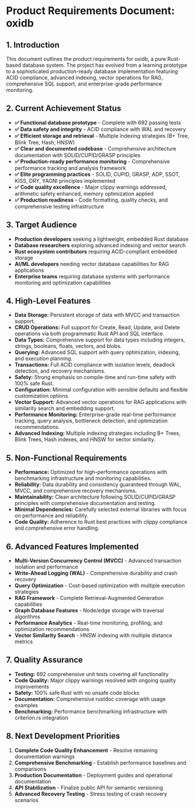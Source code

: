 # Product Requirements Document: oxidb

## 1. Introduction

This document outlines the product requirements for oxidb, a pure Rust-based database system. The project has evolved from a learning prototype to a sophisticated production-ready database implementation featuring ACID compliance, advanced indexing, vector operations for RAG, comprehensive SQL support, and enterprise-grade performance monitoring.

## 2. Current Achievement Status

*   **✅ Functional database prototype** - Complete with 692 passing tests
*   **✅ Data safety and integrity** - ACID compliance with WAL and recovery
*   **✅ Efficient storage and retrieval** - Multiple indexing strategies (B+ Tree, Blink Tree, Hash, HNSW)
*   **✅ Clear and documented codebase** - Comprehensive architecture documentation with SOLID/CUPID/GRASP principles
*   **✅ Production-ready performance monitoring** - Comprehensive performance tracking and analysis framework
*   **✅ Elite programming practices** - SOLID, CUPID, GRASP, ADP, SSOT, KISS, DRY, YAGNI principles implemented
*   **✅ Code quality excellence** - Major clippy warnings addressed, arithmetic safety enhanced, memory optimization applied
*   **✅ Production readiness** - Code formatting, quality checks, and comprehensive testing infrastructure

## 3. Target Audience

*   **Production developers** seeking a lightweight, embedded Rust database
*   **Database researchers** exploring advanced indexing and vector search
*   **Rust ecosystem contributors** requiring ACID-compliant embedded storage
*   **AI/ML developers** needing vector database capabilities for RAG applications
*   **Enterprise teams** requiring database systems with performance monitoring and optimization capabilities

## 4. High-Level Features

*   **Data Storage:** Persistent storage of data with MVCC and transaction support.
*   **CRUD Operations:** Full support for Create, Read, Update, and Delete operations via both programmatic Rust API and SQL interface.
*   **Data Types:** Comprehensive support for data types including integers, strings, booleans, floats, vectors, and blobs.
*   **Querying:** Advanced SQL support with query optimization, indexing, and execution planning.
*   **Transactions:** Full ACID compliance with isolation levels, deadlock detection, and recovery mechanisms.
*   **Safety:** Strong emphasis on compile-time and run-time safety with 100% safe Rust.
*   **Configuration:** Minimal configuration with sensible defaults and flexible customization options.
*   **Vector Support:** Advanced vector operations for RAG applications with similarity search and embedding support.
*   **Performance Monitoring:** Enterprise-grade real-time performance tracking, query analysis, bottleneck detection, and optimization recommendations.
*   **Advanced Indexing:** Multiple indexing strategies including B+ Trees, Blink Trees, Hash indexes, and HNSW for vector similarity.

## 5. Non-Functional Requirements

*   **Performance:** Optimized for high-performance operations with benchmarking infrastructure and monitoring capabilities.
*   **Reliability:** Data durability and consistency guaranteed through WAL, MVCC, and comprehensive recovery mechanisms.
*   **Maintainability:** Clean architecture following SOLID/CUPID/GRASP principles with comprehensive documentation and testing.
*   **Minimal Dependencies:** Carefully selected external libraries with focus on performance and reliability.
*   **Code Quality:** Adherence to Rust best practices with clippy compliance and comprehensive error handling.

## 6. Advanced Features Implemented

*   **Multi-Version Concurrency Control (MVCC)** - Advanced transaction isolation and performance
*   **Write-Ahead Logging (WAL)** - Comprehensive durability and crash recovery
*   **Query Optimization** - Cost-based optimization with multiple execution strategies
*   **RAG Framework** - Complete Retrieval-Augmented Generation capabilities
*   **Graph Database Features** - Node/edge storage with traversal algorithms
*   **Performance Analytics** - Real-time monitoring, profiling, and optimization recommendations
*   **Vector Similarity Search** - HNSW indexing with multiple distance metrics

## 7. Quality Assurance

*   **Testing:** 692 comprehensive unit tests covering all functionality
*   **Code Quality:** Major clippy warnings resolved with ongoing quality improvements
*   **Safety:** 100% safe Rust with no unsafe code blocks
*   **Documentation:** Comprehensive rustdoc coverage with usage examples
*   **Benchmarking:** Performance benchmarking infrastructure with criterion.rs integration

## 8. Next Development Priorities

1. **Complete Code Quality Enhancement** - Resolve remaining documentation warnings
2. **Comprehensive Benchmarking** - Establish performance baselines and comparisons
3. **Production Documentation** - Deployment guides and operational documentation
4. **API Stabilization** - Finalize public API for semantic versioning
5. **Advanced Recovery Testing** - Stress testing of crash recovery scenarios
